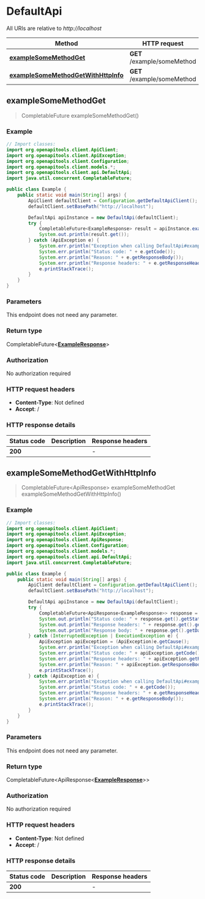 # DefaultApi

All URIs are relative to *http://localhost*

| Method | HTTP request | Description |
|------------- | ------------- | -------------|
| [**exampleSomeMethodGet**](DefaultApi.md#exampleSomeMethodGet) | **GET** /example/someMethod |  |
| [**exampleSomeMethodGetWithHttpInfo**](DefaultApi.md#exampleSomeMethodGetWithHttpInfo) | **GET** /example/someMethod |  |



## exampleSomeMethodGet

> CompletableFuture<ExampleResponse> exampleSomeMethodGet()





### Example

```java
// Import classes:
import org.openapitools.client.ApiClient;
import org.openapitools.client.ApiException;
import org.openapitools.client.Configuration;
import org.openapitools.client.models.*;
import org.openapitools.client.api.DefaultApi;
import java.util.concurrent.CompletableFuture;

public class Example {
    public static void main(String[] args) {
        ApiClient defaultClient = Configuration.getDefaultApiClient();
        defaultClient.setBasePath("http://localhost");

        DefaultApi apiInstance = new DefaultApi(defaultClient);
        try {
            CompletableFuture<ExampleResponse> result = apiInstance.exampleSomeMethodGet();
            System.out.println(result.get());
        } catch (ApiException e) {
            System.err.println("Exception when calling DefaultApi#exampleSomeMethodGet");
            System.err.println("Status code: " + e.getCode());
            System.err.println("Reason: " + e.getResponseBody());
            System.err.println("Response headers: " + e.getResponseHeaders());
            e.printStackTrace();
        }
    }
}
```

### Parameters

This endpoint does not need any parameter.

### Return type

CompletableFuture<[**ExampleResponse**](ExampleResponse.md)>


### Authorization

No authorization required

### HTTP request headers

- **Content-Type**: Not defined
- **Accept**: /

### HTTP response details
| Status code | Description | Response headers |
|-------------|-------------|------------------|
| **200** |  |  -  |

## exampleSomeMethodGetWithHttpInfo

> CompletableFuture<ApiResponse<ExampleResponse>> exampleSomeMethodGet exampleSomeMethodGetWithHttpInfo()





### Example

```java
// Import classes:
import org.openapitools.client.ApiClient;
import org.openapitools.client.ApiException;
import org.openapitools.client.ApiResponse;
import org.openapitools.client.Configuration;
import org.openapitools.client.models.*;
import org.openapitools.client.api.DefaultApi;
import java.util.concurrent.CompletableFuture;

public class Example {
    public static void main(String[] args) {
        ApiClient defaultClient = Configuration.getDefaultApiClient();
        defaultClient.setBasePath("http://localhost");

        DefaultApi apiInstance = new DefaultApi(defaultClient);
        try {
            CompletableFuture<ApiResponse<ExampleResponse>> response = apiInstance.exampleSomeMethodGetWithHttpInfo();
            System.out.println("Status code: " + response.get().getStatusCode());
            System.out.println("Response headers: " + response.get().getHeaders());
            System.out.println("Response body: " + response.get().getData());
        } catch (InterruptedException | ExecutionException e) {
            ApiException apiException = (ApiException)e.getCause();
            System.err.println("Exception when calling DefaultApi#exampleSomeMethodGet");
            System.err.println("Status code: " + apiException.getCode());
            System.err.println("Response headers: " + apiException.getResponseHeaders());
            System.err.println("Reason: " + apiException.getResponseBody());
            e.printStackTrace();
        } catch (ApiException e) {
            System.err.println("Exception when calling DefaultApi#exampleSomeMethodGet");
            System.err.println("Status code: " + e.getCode());
            System.err.println("Response headers: " + e.getResponseHeaders());
            System.err.println("Reason: " + e.getResponseBody());
            e.printStackTrace();
        }
    }
}
```

### Parameters

This endpoint does not need any parameter.

### Return type

CompletableFuture<ApiResponse<[**ExampleResponse**](ExampleResponse.md)>>


### Authorization

No authorization required

### HTTP request headers

- **Content-Type**: Not defined
- **Accept**: /

### HTTP response details
| Status code | Description | Response headers |
|-------------|-------------|------------------|
| **200** |  |  -  |

